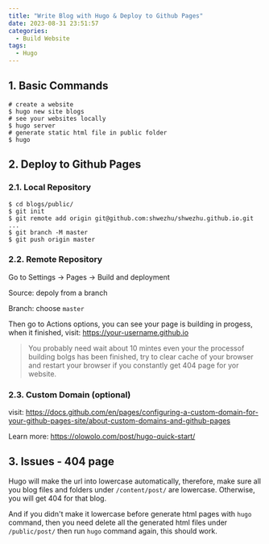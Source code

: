 ```yaml
---
title: "Write Blog with Hugo & Deploy to Github Pages"
date: 2023-08-31 23:51:57
categories:
  - Build Website
tags:
  - Hugo
---
```


## 1. Basic Commands

```shell
# create a website
$ hugo new site blogs
# see your websites locally
$ hugo server
# generate static html file in public folder
$ hugo
```

## 2. Deploy to Github Pages

### 2.1. Local Repository

```shell
$ cd blogs/public/
$ git init
$ git remote add origin git@github.com:shwezhu/shwezhu.github.io.git
...
$ git branch -M master
$ git push origin master
```

### 2.2. Remote Repository

Go to Settings -> Pages -> Build and deployment

Source: depoly from a branch

Branch: choose `master`

Then go to Actions options, you can see your page is building in progess, when it finished, visit: https://your-username.github.io

> You probably need wait about 10 mintes even your the processof building bolgs has been finished, try to clear cache of your browser and restart your browser if you constantly get 404 page for yor website. 

### 2.3. Custom Domain (optional)

visit: https://docs.github.com/en/pages/configuring-a-custom-domain-for-your-github-pages-site/about-custom-domains-and-github-pages

Learn more: https://olowolo.com/post/hugo-quick-start/

## 3. Issues - 404 page

Hugo will make the url into lowercase automatically, therefore, make sure all you blog files and folders under `/content/post/` are lowercase. Otherwise, you will get 404 for that blog. 

And if you didn't make it lowercase before generate html pages with `hugo` command, then you need delete all the generated html files under `/public/post/` then run `hugo` command again, this should work. 

